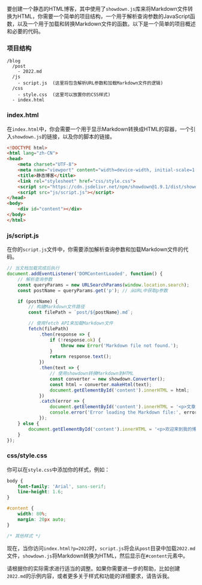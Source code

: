 要创建一个静态的HTML博客，其中使用了`showdown.js`库来将Markdown文件转换为HTML，你需要一个简单的项目结构，一个用于解析查询参数的JavaScript函数，以及一个用于加载和转换Markdown文件的函数。以下是一个简单的项目概述和必要的代码。

### 项目结构

```
/blog
  /post
    - 2022.md
  /js
    - script.js  (这里将包含解析URL参数和加载Markdown文件的逻辑)
  /css
    - style.css  (这里可以放置你的CSS样式)
  - index.html
```

### index.html

在`index.html`中，你会需要一个用于显示Markdown转换成HTML的容器，一个引入`showdown.js`的链接，以及你的脚本的链接。

```html
<!DOCTYPE html>
<html lang="zh-CN">
<head>
    <meta charset="UTF-8">
    <meta name="viewport" content="width=device-width, initial-scale=1.0">
    <title>静态博客</title>
    <link rel="stylesheet" href="css/style.css">
    <script src="https://cdn.jsdelivr.net/npm/showdown@1.9.1/dist/showdown.min.js"></script>
    <script src="js/script.js"></script>
</head>
<body>
    <div id="content"></div>
</body>
</html>
```

### js/script.js

在你的`script.js`文件中，你需要添加解析查询参数和加载Markdown文件的代码。

```javascript
// 当文档加载完成后执行
document.addEventListener('DOMContentLoaded', function() {
    // 解析查询参数
    const queryParams = new URLSearchParams(window.location.search);
    const postName = queryParams.get('p'); // 从URL中获取p参数

    if (postName) {
        // 构建Markdown文件路径
        const filePath = `post/${postName}.md`;

        // 使用fetch API来加载Markdown文件
        fetch(filePath)
            .then(response => {
                if (!response.ok) {
                    throw new Error('Markdown file not found.');
                }
                return response.text();
            })
            .then(text => {
                // 使用showdown转换Markdown到HTML
                const converter = new showdown.Converter();
                const html = converter.makeHtml(text);
                document.getElementById('content').innerHTML = html;
            })
            .catch(error => {
                document.getElementById('content').innerHTML = '<p>文章加载失败。</p>';
                console.error('Error loading the Markdown file:', error);
            });
    } else {
        document.getElementById('content').innerHTML = '<p>欢迎来到我的博客。</p>';
    }
});
```

### css/style.css

你可以在`style.css`中添加你的样式，例如：

```css
body {
    font-family: 'Arial', sans-serif;
    line-height: 1.6;
}

#content {
    width: 80%;
    margin: 20px auto;
}

/* 其他样式 */
```

现在，当你访问`index.html?p=2022`时，`script.js`将会从`post`目录中加载`2022.md`文件，`showdown.js`将Markdown转换为HTML，然后显示在`#content`元素中。

请根据你的实际需求进行适当的调整。如果你需要进一步的帮助，比如创建`2022.md`的示例内容，或者更多关于样式和功能的详细要求，请告诉我。
